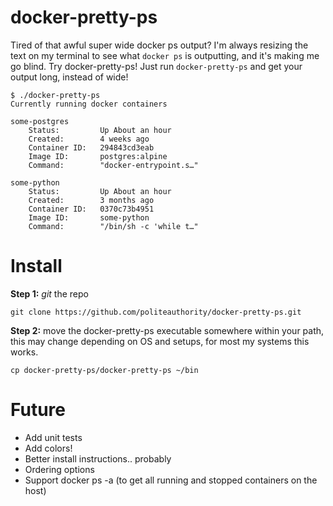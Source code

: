 # docker-pretty-ps
Tired of that awful super wide docker ps output? I'm always resizing the text on my terminal to see what ```docker ps``` is outputting, and it's making me go blind. Try docker-pretty-ps! Just run ```docker-pretty-ps``` and get your output long, instead of wide!

```
$ ./docker-pretty-ps
Currently running docker containers

some-postgres
    Status:         Up About an hour
    Created:        4 weeks ago
    Container ID:   294843cd3eab
    Image ID:       postgres:alpine
    Command:        "docker-entrypoint.s…"

some-python
    Status:         Up About an hour
    Created:        3 months ago
    Container ID:   0370c73b4951
    Image ID:       some-python
    Command:        "/bin/sh -c 'while t…"
```

# Install
**Step 1:** *git* the repo
```
git clone https://github.com/politeauthority/docker-pretty-ps.git
```

**Step 2:** move the docker-pretty-ps executable somewhere within your path, this may change depending on OS and setups, for most my systems this works.
```
cp docker-pretty-ps/docker-pretty-ps ~/bin
```

# Future
* Add unit tests
* Add colors!
* Better install instructions.. probably
* Ordering options
* Support docker ps -a (to get all running and stopped containers on the host)
